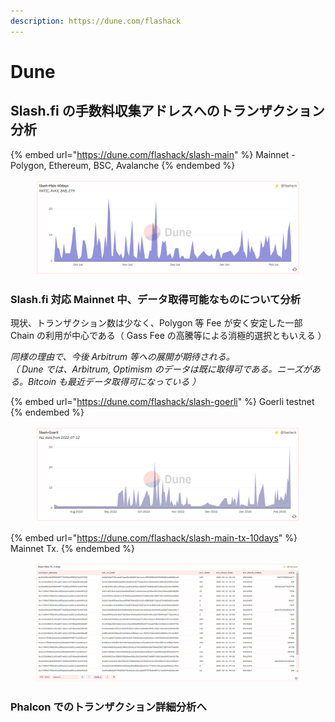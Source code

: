 ```yaml
---
description: https://dune.com/flashack
---
```


# Dune

## Slash.fi の手数料収集アドレスへのトランザクション分析

{% embed url="https://dune.com/flashack/slash-main" %}
Mainnet - Polygon, Ethereum, BSC, Avalanche
{% endembed %}

<figure><img src="../../.gitbook/assets/mainnet.PNG" alt=""><figcaption></figcaption></figure>

### Slash.fi 対応 Mainnet 中、データ取得可能なものについて分析

現状、トランザクション数は少なく、Polygon 等 Fee が安く安定した一部 Chain の利用が中心である（ Gass Fee の高騰等による消極的選択ともいえる ）

_同様の理由で、今後 Arbitrum 等への展開が期待される。_\
_（ Dune では、Arbitrum, Optimism のデータは既に取得可である。ニーズがある。Bitcoin も最近データ取得可になっている ）_



{% embed url="https://dune.com/flashack/slash-goerli" %}
Goerli testnet
{% endembed %}

<figure><img src="../../.gitbook/assets/testnet.PNG" alt=""><figcaption></figcaption></figure>

{% embed url="https://dune.com/flashack/slash-main-tx-10days" %}
Mainnet Tx.
{% endembed %}

<figure><img src="../../.gitbook/assets/Tx.PNG" alt=""><figcaption></figcaption></figure>

### Phalcon でのトランザクション詳細分析へ&#x20;
